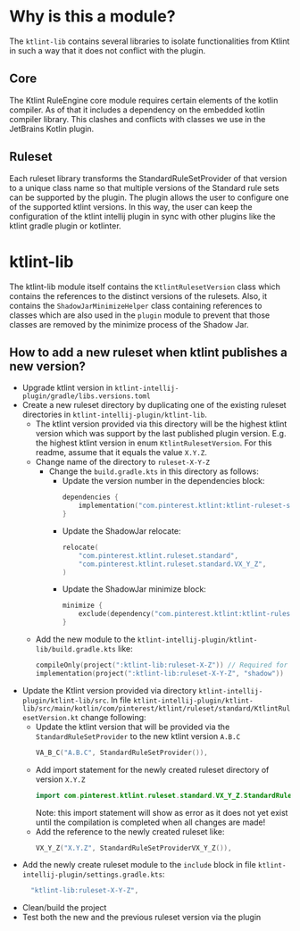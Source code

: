 # Why is this a module?

The `ktlint-lib` contains several libraries to isolate functionalities from Ktlint in such a way that it does not conflict with the plugin.

## Core

The Ktlint RuleEngine core module requires certain elements of the kotlin compiler. As of that it includes a dependency on the embedded kotlin compiler library. This clashes and conflicts with classes we use in the JetBrains Kotlin plugin.

## Ruleset

Each ruleset library transforms the StandardRuleSetProvider of that version to a unique class name so that multiple versions of the Standard rule sets can be supported by the plugin. The plugin allows the user to configure one of the supported ktlint versions. In this way, the user can keep the configuration of the ktlint intellij plugin in sync with other plugins like the ktlint gradle plugin or kotlinter.

# ktlint-lib

The ktlint-lib module itself contains the `KtlintRulesetVersion` class which contains the references to the distinct versions of the rulesets. Also, it contains the `ShadowJarMinimizeHelper` class containing references to classes which are also used in the `plugin` module to prevent that those classes are removed by the minimize process of the Shadow Jar. 

## How to add a new ruleset when ktlint publishes a new version?

* Upgrade ktlint version in `ktlint-intellij-plugin/gradle/libs.versions.toml`
* Create a new ruleset directory by duplicating one of the existing ruleset directories in `ktlint-intellij-plugin/ktlint-lib`.
  * The ktlint version provided via this directory will be the highest ktlint version which was support by the last published plugin version. E.g. the highest ktlint version in enum `KtlintRulesetVersion`. For this readme, assume that it equals the value `X.Y.Z`. 
  * Change name of the directory to `ruleset-X-Y-Z`
    * Change the `build.gradle.kts` in this directory as follows:
      * Update the version number in the dependencies block:
        ```kotlin
        dependencies {
            implementation("com.pinterest.ktlint:ktlint-ruleset-standard:X.Y.Z")
        }
        ```
      * Update the ShadowJar relocate:
        ```kotlin
        relocate(
            "com.pinterest.ktlint.ruleset.standard",
            "com.pinterest.ktlint.ruleset.standard.VX_Y_Z",
        )
        ```
      * Update the ShadowJar minimize block:
        ```kotlin
        minimize {
            exclude(dependency("com.pinterest.ktlint:ktlint-ruleset-standard:X.Y.Z"))
        }
        ```
  * Add the new module to the `ktlint-intellij-plugin/ktlint-lib/build.gradle.kts` like:
    ```kotlin
    compileOnly(project(":ktlint-lib:ruleset-X-Z")) // Required for IDE
    implementation(project(":ktlint-lib:ruleset-X-Y-Z", "shadow"))
    ```
* Update the Ktlint version provided via directory `ktlint-intellij-plugin/ktlint-lib/src`. In file `ktlint-intellij-plugin/ktlint-lib/src/main/kotlin/com/pinterest/ktlint/ruleset/standard/KtlintRulesetVersion.kt` change following:
  * Update the ktlint version that will be provided via the `StandardRuleSetProvider` to the new ktlint version `A.B.C`
    ```kotlin
    VA_B_C("A.B.C", StandardRuleSetProvider()),
    ```
  * Add import statement for the newly created ruleset directory of version `X.Y.Z`
    ```kotlin
    import com.pinterest.ktlint.ruleset.standard.VX_Y_Z.StandardRuleSetProvider as StandardRuleSetProviderVX_Y_Z
    ```
    Note: this import statement will show as error as it does not yet exist until the compilation is completed when all changes are made!
  * Add the reference to the newly created ruleset like:
    ```kotlin
    VX_Y_Z("X.Y.Z", StandardRuleSetProviderVX_Y_Z()),
    ```
* Add the newly create ruleset module to the `include` block in file `ktlint-intellij-plugin/settings.gradle.kts`:
  ```kotlin
    "ktlint-lib:ruleset-X-Y-Z",
  ```
* Clean/build the project
* Test both the new and the previous ruleset version via the plugin

